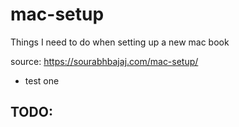 # mac-setup
Things I need to do when setting up a new mac book 

source: <https://sourabhbajaj.com/mac-setup/>
* test one 

## TODO:
